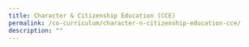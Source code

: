 ```yaml
---
title: Character & Citizenship Education (CCE)
permalink: /co-curriculum/character-n-citizenship-education-cce/
description: ""
---
```

